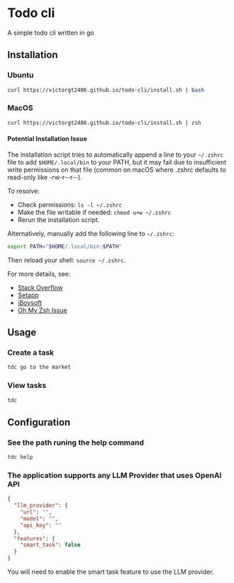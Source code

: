 # Todo cli
A simple todo cli written in go

## Installation
### Ubuntu
```bash
curl https://victorgt2406.github.io/todo-cli/install.sh | bash
```
### MacOS
```bash
curl https://victorgt2406.github.io/todo-cli/install.sh | zsh
```

#### Potential Installation Issue
The installation script tries to automatically append a line to your `~/.zshrc` file to add `$HOME/.local/bin` to your PATH, but it may fail due to insufficient write permissions on that file (common on macOS where .zshrc defaults to read-only like -rw-r--r--).

To resolve:
- Check permissions: `ls -l ~/.zshrc`
- Make the file writable if needed: `chmod u+w ~/.zshrc`
- Rerun the installation script.

Alternatively, manually add the following line to `~/.zshrc`:
```bash
export PATH="$HOME/.local/bin:$PATH"
```
Then reload your shell: `source ~/.zshrc`.

For more details, see:
- [Stack Overflow](https://stackoverflow.com/questions/64291625/zsh-permission-denied-users-macbookpro-zshrc)
- [Setapp](https://setapp.com/how-to/zsh-permissions-denied-error)
- [iBoysoft](https://iboysoft.com/howto/fix-zsh-permission-denied-in-mac-terminal.html)
- [Oh My Zsh Issue](https://github.com/ohmyzsh/ohmyzsh/issues/3291)

## Usage

### Create a task
```bash
tdc go to the market
```

### View tasks
```bash
tdc
```

## Configuration
### See the path runing the help command
``` bash
tdc help
```

### The application supports any LLM Provider that uses OpenAI API
```json
{
  "llm_provider": {
    "url": "",
    "model": "",
    "api_key": ""
  },
  "features": {
    "smart_task": false
  }
}
```
You will need to enable the smart task feature to use the LLM provider.